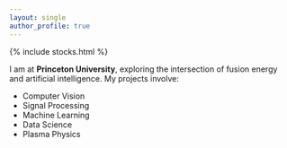 ```yaml
---
layout: single
author_profile: true
---
```


{% include stocks.html %}

I am at **Princeton University**, exploring the intersection of fusion energy and artificial intelligence. My projects involve:

- Computer Vision
- Signal Processing
- Machine Learning
- Data Science
- Plasma Physics

